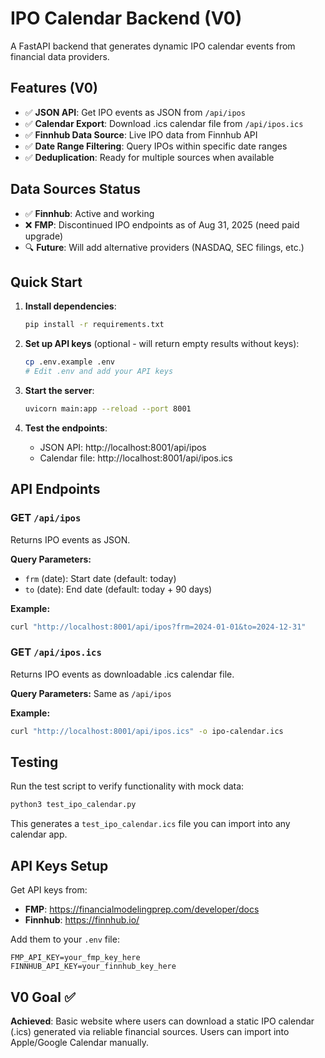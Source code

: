 # IPO Calendar Backend (V0)

A FastAPI backend that generates dynamic IPO calendar events from financial data providers.

## Features (V0)

- ✅ **JSON API**: Get IPO events as JSON from `/api/ipos`
- ✅ **Calendar Export**: Download .ics calendar file from `/api/ipos.ics`
- ✅ **Finnhub Data Source**: Live IPO data from Finnhub API
- ✅ **Date Range Filtering**: Query IPOs within specific date ranges
- ✅ **Deduplication**: Ready for multiple sources when available

## Data Sources Status

- ✅ **Finnhub**: Active and working
- ❌ **FMP**: Discontinued IPO endpoints as of Aug 31, 2025 (need paid upgrade)
- 🔍 **Future**: Will add alternative providers (NASDAQ, SEC filings, etc.)

## Quick Start

1. **Install dependencies**:
   ```bash
   pip install -r requirements.txt
   ```

2. **Set up API keys** (optional - will return empty results without keys):
   ```bash
   cp .env.example .env
   # Edit .env and add your API keys
   ```

3. **Start the server**:
   ```bash
   uvicorn main:app --reload --port 8001
   ```

4. **Test the endpoints**:
   - JSON API: http://localhost:8001/api/ipos
   - Calendar file: http://localhost:8001/api/ipos.ics

## API Endpoints

### GET `/api/ipos`
Returns IPO events as JSON.

**Query Parameters:**
- `frm` (date): Start date (default: today)
- `to` (date): End date (default: today + 90 days)

**Example:**
```bash
curl "http://localhost:8001/api/ipos?frm=2024-01-01&to=2024-12-31"
```

### GET `/api/ipos.ics`
Returns IPO events as downloadable .ics calendar file.

**Query Parameters:** Same as `/api/ipos`

**Example:**
```bash
curl "http://localhost:8001/api/ipos.ics" -o ipo-calendar.ics
```

## Testing

Run the test script to verify functionality with mock data:
```bash
python3 test_ipo_calendar.py
```

This generates a `test_ipo_calendar.ics` file you can import into any calendar app.

## API Keys Setup

Get API keys from:
- **FMP**: https://financialmodelingprep.com/developer/docs
- **Finnhub**: https://finnhub.io/

Add them to your `.env` file:
```
FMP_API_KEY=your_fmp_key_here
FINNHUB_API_KEY=your_finnhub_key_here
```

## V0 Goal ✅

**Achieved**: Basic website where users can download a static IPO calendar (.ics) generated via reliable financial sources. Users can import into Apple/Google Calendar manually.